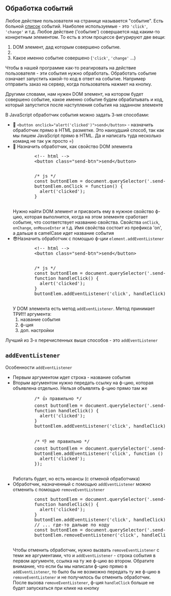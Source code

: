 <h2>Обработка событий</h2>

<p>Любое действие пользователя на странице называется "событие". Есть больной <a rel="noopener noreferrer" target="_blank" href="https://developer.mozilla.org/en-US/docs/Web/Events">список</a> событий. Наиболее используемые - это <code>'click'</code>, <code>'change'</code> и т.д. Любое действие ('событие') совершается над каким-то конкретным элементом. То есть в этом процессе фигурируют две вещи: 
  <ol>
    <li>DOM элемент, дад которым совершено событие.<li>
    <li>Какое именно событие совершено (<code>'click'</code>, <code>'change'</code> ...)</li>
  </ol>    
</p>

<p>Чтобы в нашей программе как-то реагировать на действие пользователя - эти события нужно обработать. Обработать событие означает запустить какой-то код в ответ на событие. Например отправить заказ на сервер, когда пользователь нажмет на кнопку.</p>

<p>Другими словами, нам нужен DOM элемент, на котором будет совершено событие, какое именно событие будем обрабатывать и код, который запустится после наступления события на заданном элементе</p>

<p>В JavaScript обработчик события можно задать 3-мя способами:
  <ul>
    <li>💩 <code>&lt;button onclick="alert('clicked')"&gt;send&lt;/button&gt;</code> - назначить обработчик прямо в HTML разметке. Это наихудший способ, так как мы пишем JavaScript прямо в HTML. Да и написать туда несколько команд не так уж просто =)</li>
    <li>💩 Назначить обработчик, как свойство DOM элемента
      <pre>
        &lt;!-- html --&gt;
        &lt;button class="send-btn"&gt;send&lt;/button&gt;
      </pre>
      <pre>
        /* js */
        const buttonElem = document.querySelector('.send-btn');
        buttonElem.onClick = function() {
          alert('clicked');
        }
      </pre>
      Нужно найти DOM элемент и присвоить ему в нужное свойство ф-цию, которая выполнится, когда на этом элементе сработает событие, что соответствует названию свойства. Свойства <code>onClick</code>, <code>onChange</code>, <code>onMouseEnter</code> и т.д. Имя свойства состоит из префикса 'on', а дальше в camelCase идет название события 
    </li>
    <li>😎Назначить обработчик с помощью ф-ции <code>element.addEventListener</code>
      <pre>
        &lt;!-- html --&gt;
        &lt;button class="send-btn"&gt;send&lt;/button&gt;
      </pre>
      <pre>
        /* js */
        const buttonElem = document.querySelector('.send-btn');
        function handleClick() {
          alert('clicked');
        }
        buttonElem.addEventListener('click', handleClick);
      </pre>
      У DOM элемента есть метод <code>addEventListener</code>. Метод принимает ТРИ!!! аргумента:
      <ol>
        <li>название события</li>
        <li>ф-ция</li>
        <li>доп. настройки</li>
      </ol>
    </li>
  </ul>

  Лучший из 3-х перечисленных выше способов - это <code>addEventListener</code>
</p>


<h2><code>addEventListener</code></h2>

<p>
  Особенности <code>addEventListener</code>
  <ul>
    <li>Первым аргументом идет строка - название события</li>
    <li>Вторым аргументом нужно передать ссылку на ф-цию, которая объявлена отдельно. Нельзя объявлять ф-цию прямо там же
      <pre>
        /* 👍 правильно */
        const buttonElem = document.querySelector('.send-btn');
        function handleClick() {
          alert('clicked');
        }
        buttonElem.addEventListener('click', handleClick);
      </pre>
      <pre>
        /* 👎 не правильно */
        const buttonElem = document.querySelector('.send-btn');
        buttonElem.addEventListener('click', function () {
          alert('clicked');
        });
      </pre>
      Работать будет, но есть нюансы (с отменой обработчика)
    </li>
    <li>Обработчик, назначенный с помощью <code>addEventListener</code> можно отменить с помощью <code>removeEventListener</code>
      <pre>
        const buttonElem = document.querySelector('.send-btn');
        function handleClick() {
          alert('clicked');
        }
        buttonElem.addEventListener('click', handleClick);
        // ... где-то дальше по коду
        const buttonElem = document.querySelector('.send-btn');
        buttonElem.removeEventListener('click', handleClick);
      </pre>
      Чтобы отменить обработчик, нужно вызвать <code>removeEventListener</code> с теми же аргументами, что и <code>addEventListener</code> - строка события в первом аргументе, ссылка на ту же ф-цию во втором. Обратите внимание, что если бы мы написали ф-цию прямо в <code>addEventListener</code>, то было бы не возможно передать ту же ф-цию в <code>removeEventListener</code> и не получилось бы отменить обработчик. После вызова <code>removeEventListener</code>, ф-ция <code>handleClick</code> больше не будет запускаться при клике на кнопку
    </li>
  </ul>
</p>